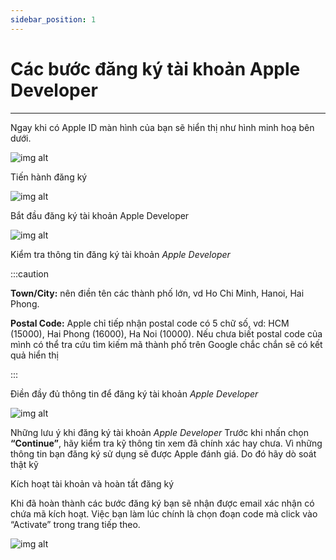 ```yaml
---
sidebar_position: 1
---
```


# Các bước đăng ký tài khoản Apple Developer #
---
Ngay khi có Apple ID màn hình của bạn sẽ hiển thị như hình minh hoạ bên dưới.

![img alt](/img/publish-app/iOS/declare-apple-01.jpg)

Tiến hành đăng ký

![img alt](/img/publish-app/iOS/declare-apple-02.jpg)

Bắt đầu đăng ký tài khoản Apple Developer

![img alt](/img/publish-app/iOS/declare-apple-03.jpg)

Kiểm tra thông tin  đăng ký tài khoản *Apple Developer*

:::caution

**Town/City:** nên điền tên các thành phố lớn, vd Ho Chi Minh, Hanoi, Hai Phong.

**Postal Code:** Apple chỉ tiếp nhận postal code có 5 chữ số, vd: HCM (15000), Hai Phong (16000), Ha Noi (10000). Nếu chưa biết postal code của mình có thể tra cứu tìm kiếm mã thành phố trên Google chắc chắn sẽ có kết quả hiển thị

:::

Điền đầy đủ thông tin để đăng ký tài khoản *Apple Developer*

![img alt](/img/publish-app/iOS/declare-apple-04.jpg)

Những lưu ý khi đăng ký tài khoản *Apple Developer*
Trước khi nhấn chọn **“Continue”**, hãy kiểm tra kỹ thông tin xem đã chính xác hay chưa. Vì những thông tin bạn đăng ký sử dụng sẽ được Apple đánh giá. Do đó hãy dò soát thật kỹ

Kích hoạt tài khoản và hoàn tất đăng ký

Khi đã hoàn thành các bước đăng ký bạn sẽ nhận được email xác nhận có chứa mã kích hoạt. Việc bạn làm lúc chính là chọn đoạn code mà click vào “Activate” trong trang tiếp theo.

![img alt](/img/publish-app/iOS/declare-apple-05.jpg)
